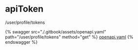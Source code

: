 # apiToken

/user/profile/tokens




{% swagger src="./.gitbook/assets/openapi.yaml" path="/user/profile/tokens" method="get" %}
[openapi.yaml](<./.gitbook/assets/openapi.yaml>)
{% endswagger %}